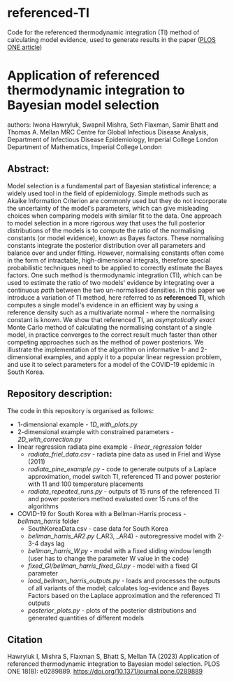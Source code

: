 # referenced-TI
Code for the referenced thermodynamic integration (TI) method of calculating model evidence, used to generate results in the paper ([PLOS ONE article](https://journals.plos.org/plosone/article?id=10.1371/journal.pone.0289889))

# Application of referenced thermodynamic integration to Bayesian model selection

authors: Iwona Hawryluk, Swapnil Mishra, Seth Flaxman, Samir Bhatt and Thomas A. Mellan
MRC Centre for Global Infectious Disease Analysis, Department of Infectious Disease Epidemiology, Imperial College London
Department of Mathematics, Imperial College London

## Abstract:

Model selection is a fundamental part of Bayesian statistical inference; a widely used tool in the field of epidemiology. Simple methods such as Akaike Information Criterion are commonly used but they do not incorporate the uncertainty of the model's parameters, which can give misleading choices when comparing models with similar fit to the data. One approach to model selection in a more rigorous way that uses the full posterior distributions of the models is to compute the ratio of the normalising constants (or model evidence), known as Bayes factors. These normalising constants integrate the posterior distribution over all parameters and balance over and under fitting. However, normalising constants often come in the form of intractable, high-dimensional integrals, therefore special probabilistic techniques need to be applied to correctly estimate the Bayes factors.
One such method is thermodynamic integration (TI), which can be used to estimate the ratio of two models' evidence by integrating over a continuous *path* between the two un-normalised densities. 
In this paper we introduce a variation of TI method, here referred to as **referenced TI,** which computes a single model's evidence in an efficient way by using a reference density such as a multivariate normal - where the normalising constant is known. 
We show that referenced TI, an *asymptotically exact* Monte Carlo method of calculating the normalising constant of a single model, in practice converges to the correct result much faster than other competing approaches such as the method of power posteriors.
We illustrate the implementation of the algorithm on informative 1- and 2-dimensional examples, and apply it to a popular linear regression problem, and use it to select parameters for a model of the COVID-19 epidemic in South Korea.

## Repository description:

The code in this repository is organised as follows:

- 1-dimensional example  - *1D_with_plots.py*
- 2-dimensional example with constrained parameters - *2D_with_correction.py*
- linear regression radiata pine example - *linear_regression* folder
  - *radiata_friel_data.csv* - radiata pine data as used in Friel and Wyse (2011)
  - *radiata_pine_example.py* - code to generate outputs of a Laplace approximation, model switch TI, referenced TI and power posterior with 11 and 100 temperature placements
  - *radiata_repeated_runs.py* - outputs of 15 runs of the referenced TI and power posteriors method evaluated over 15 runs of the algorithms
- COVID-19 for South Korea with a Bellman-Harris process - *bellman_harris* folder
  - SouthKoreaData.csv - case data for South Korea
  - *bellman_harris_AR2.py* (_AR3, _AR4) - autoregressive model with 2-3-4 days lag
  - *bellman_harris_W.py* - model with a fixed sliding window length (user has to change the parameter W value in the code)
  - *fixed_GI/bellman_harris_fixed_GI.py* - model with a fixed GI parameter
  - *load_bellman_harris_outputs.py* - loads and processes the outputs of all variants of the model; calculates log-evidence and Bayes Factors based on the Laplace approximation and the referenced TI outputs
  - *posterior_plots.py* - plots of the posterior distributions and generated quantities of different models

## Citation
Hawryluk I, Mishra S, Flaxman S, Bhatt S, Mellan TA (2023) Application of referenced thermodynamic integration to Bayesian model selection. PLOS ONE 18(8): e0289889. https://doi.org/10.1371/journal.pone.0289889
